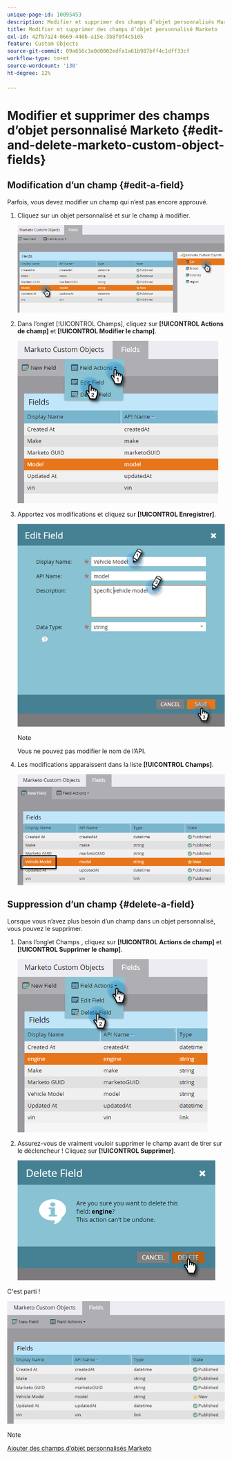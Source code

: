 ```yaml
---
unique-page-id: 10095453
description: Modifier et supprimer des champs d’objet personnalisés Marketo - Documents Marketo - Documentation du produit
title: Modifier et supprimer des champs d’objet personnalisé Marketo
exl-id: 42fb7a24-0669-440b-a15e-3b8f0f4c5105
feature: Custom Objects
source-git-commit: 09a656c3a0d0002edfa1a61b987bff4c1dff33cf
workflow-type: tm+mt
source-wordcount: '130'
ht-degree: 12%

---
```


# Modifier et supprimer des champs d’objet personnalisé Marketo {#edit-and-delete-marketo-custom-object-fields}

## Modification d’un champ {#edit-a-field}

Parfois, vous devez modifier un champ qui n’est pas encore approuvé.

1. Cliquez sur un objet personnalisé et sur le champ à modifier.

   ![](assets/edit-and-delete-marketo-custom-object-fields-1.png)

1. Dans l’onglet [!UICONTROL Champs], cliquez sur **[!UICONTROL Actions de champ]** et **[!UICONTROL Modifier le champ]**.

   ![](assets/edit-and-delete-marketo-custom-object-fields-2.png)

1. Apportez vos modifications et cliquez sur **[!UICONTROL Enregistrer]**.

   ![](assets/edit-and-delete-marketo-custom-object-fields-3.png)

   >[!NOTE]
   >
   >Vous ne pouvez pas modifier le nom de l’API.

1. Les modifications apparaissent dans la liste **[!UICONTROL Champs]**.

   ![](assets/edit-and-delete-marketo-custom-object-fields-4.png)

## Suppression d’un champ {#delete-a-field}

Lorsque vous n’avez plus besoin d’un champ dans un objet personnalisé, vous pouvez le supprimer.

1. Dans l’onglet Champs , cliquez sur **[!UICONTROL Actions de champ]** et **[!UICONTROL Supprimer le champ]**.

   ![](assets/edit-and-delete-marketo-custom-object-fields-5.png)

1. Assurez-vous de vraiment vouloir supprimer le champ avant de tirer sur le déclencheur ! Cliquez sur **[!UICONTROL Supprimer]**.

   ![](assets/edit-and-delete-marketo-custom-object-fields-6.png)

C&#39;est parti !

![](assets/edit-and-delete-marketo-custom-object-fields-7.png)

>[!NOTE]
>
>[Ajouter des champs d’objet personnalisés Marketo](/help/marketo/product-docs/administration/marketo-custom-objects/add-marketo-custom-object-fields.md)
